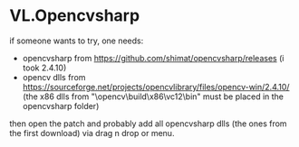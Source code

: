 # VL.Opencvsharp

if someone wants to try, one needs:

- opencvsharp from https://github.com/shimat/opencvsharp/releases (i took 2.4.10)
- opencv dlls from https://sourceforge.net/projects/opencvlibrary/files/opencv-win/2.4.10/ (the x86 dlls from "\opencv\build\x86\vc12\bin"  must be placed in the opencvsharp folder)

then open the patch and probably add all opencvsharp dlls (the ones from the first download) via drag n drop or menu.
